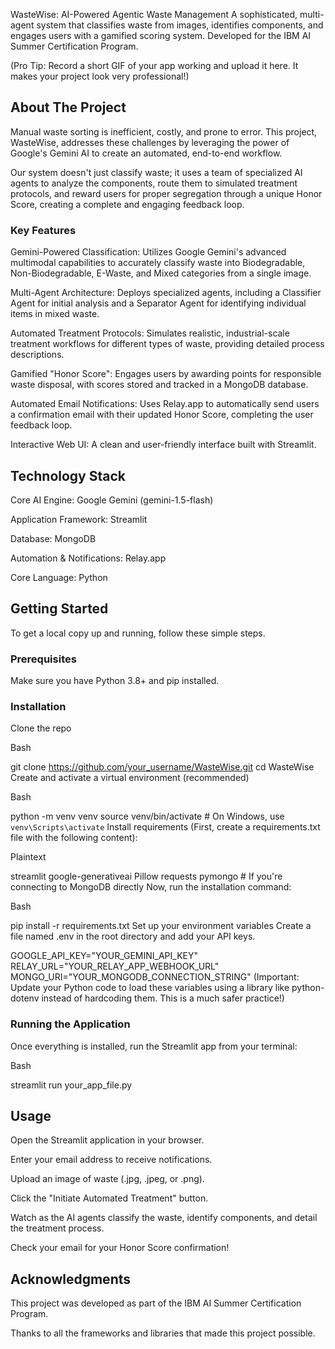  WasteWise: AI-Powered Agentic Waste Management
A sophisticated, multi-agent system that classifies waste from images, identifies components, and engages users with a gamified scoring system. Developed for the IBM AI Summer Certification Program.

(Pro Tip: Record a short GIF of your app working and upload it here. It makes your project look very professional!)

## About The Project
Manual waste sorting is inefficient, costly, and prone to error. This project, WasteWise, addresses these challenges by leveraging the power of Google's Gemini AI to create an automated, end-to-end workflow.

Our system doesn't just classify waste; it uses a team of specialized AI agents to analyze the components, route them to simulated treatment protocols, and reward users for proper segregation through a unique Honor Score, creating a complete and engaging feedback loop.

### Key Features
 Gemini-Powered Classification: Utilizes Google Gemini's advanced multimodal capabilities to accurately classify waste into Biodegradable, Non-Biodegradable, E-Waste, and Mixed categories from a single image.

 Multi-Agent Architecture: Deploys specialized agents, including a Classifier Agent for initial analysis and a Separator Agent for identifying individual items in mixed waste.

 Automated Treatment Protocols: Simulates realistic, industrial-scale treatment workflows for different types of waste, providing detailed process descriptions.

Gamified "Honor Score": Engages users by awarding points for responsible waste disposal, with scores stored and tracked in a MongoDB database.

 Automated Email Notifications: Uses Relay.app to automatically send users a confirmation email with their updated Honor Score, completing the user feedback loop.

 Interactive Web UI: A clean and user-friendly interface built with Streamlit.

## Technology Stack
Core AI Engine: Google Gemini (gemini-1.5-flash)

Application Framework: Streamlit

Database: MongoDB

Automation & Notifications: Relay.app

Core Language: Python

## Getting Started
To get a local copy up and running, follow these simple steps.

### Prerequisites
Make sure you have Python 3.8+ and pip installed.

### Installation
Clone the repo

Bash

git clone https://github.com/your_username/WasteWise.git
cd WasteWise
Create and activate a virtual environment (recommended)

Bash

python -m venv venv
source venv/bin/activate  # On Windows, use `venv\Scripts\activate`
Install requirements
(First, create a requirements.txt file with the following content):

Plaintext

streamlit
google-generativeai
Pillow
requests
pymongo # If you're connecting to MongoDB directly
Now, run the installation command:

Bash

pip install -r requirements.txt
Set up your environment variables
Create a file named .env in the root directory and add your API keys.

GOOGLE_API_KEY="YOUR_GEMINI_API_KEY"
RELAY_URL="YOUR_RELAY_APP_WEBHOOK_URL"
MONGO_URI="YOUR_MONGODB_CONNECTION_STRING"
(Important: Update your Python code to load these variables using a library like python-dotenv instead of hardcoding them. This is a much safer practice!)

### Running the Application
Once everything is installed, run the Streamlit app from your terminal:

Bash

streamlit run your_app_file.py
## Usage
Open the Streamlit application in your browser.

Enter your email address to receive notifications.

Upload an image of waste (.jpg, .jpeg, or .png).

Click the "Initiate Automated Treatment" button.

Watch as the AI agents classify the waste, identify components, and detail the treatment process.

Check your email for your Honor Score confirmation!

## Acknowledgments
This project was developed as part of the IBM AI Summer Certification Program.

Thanks to all the frameworks and libraries that made this project possible.
